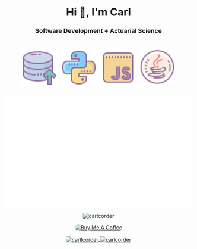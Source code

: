 <h1 align="center">Hi 👋, I'm Carl</h1>
<h3 align="center">Software Development + Actuarial Science</h3>

<h1 align="center">
  <img src="https://raw.githubusercontent.com/carlcorder/carlcorder/master/img/database.png" alt="database" width="100" height="100" />
  <img src="https://raw.githubusercontent.com/carlcorder/carlcorder/master/img/python.png" alt="python" width="100" height="100" />
  <img src="https://raw.githubusercontent.com/carlcorder/carlcorder/master/img/javascript.png" alt="javascript" width="100" height="100" />
  <img src="https://raw.githubusercontent.com/carlcorder/carlcorder/master/img/java.png" alt="java" width="100" height="100" />
</h1>

<p align="center">
  <img align="center" src="https://github.com/carlcorder/carlcorder/blob/master/q-sqrt.svg" alt="qsqrt" height="300" width="580" />
</p>

<p align="center">
    <img src="https://github-readme-stats.vercel.app/api?username=carlcorder&show_icons=true" alt="carlcorder" />
</p>

<p align="center">
  <a href="https://www.buymeacoffee.com/trentacold" target="_blank">
    <img src="https://cdn.buymeacoffee.com/buttons/default-orange.png" alt="Buy Me A Coffee" style="border-radius: 50px !important;" >
  </a>  
</p>

<p align="center">
    <a href="https://twitter.com/carllcorder" target="blank">
        <img align="center" src="https://cdn.jsdelivr.net/npm/simple-icons@3.0.1/icons/twitter.svg" alt="carllcorder" height="30" width="30" />
    </a>
    <a href="https://linkedin.com/in/carlcorder" target="blank">
        <img align="center" src="https://cdn.jsdelivr.net/npm/simple-icons@3.0.1/icons/linkedin.svg" alt="carlcorder" height="30" width="30" />
    </a>
</p>
